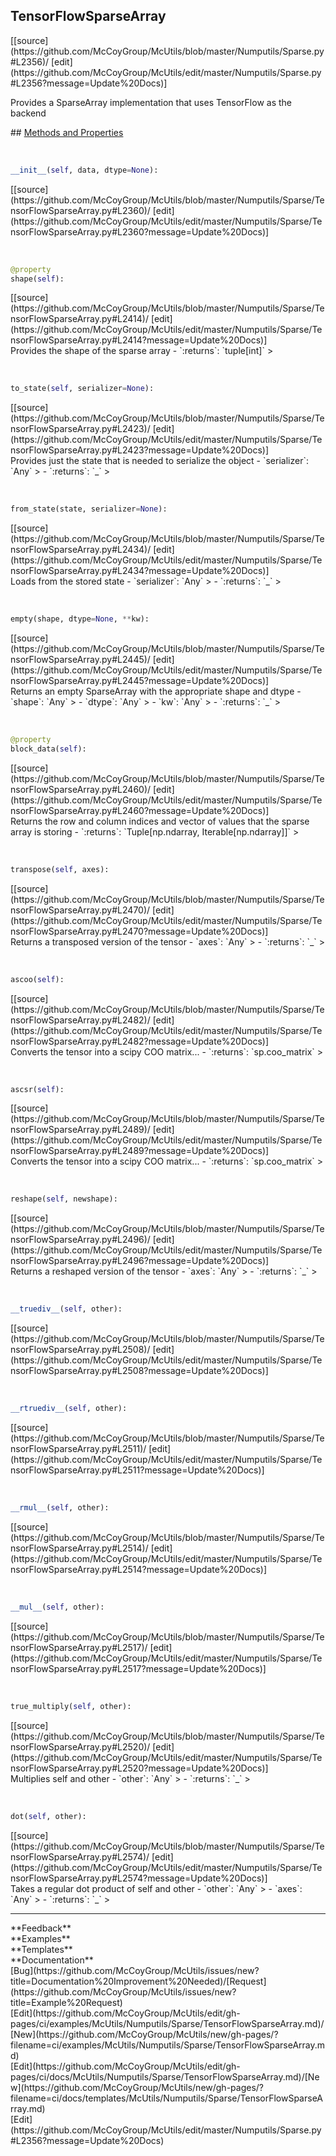 ## <a id="McUtils.Numputils.Sparse.TensorFlowSparseArray">TensorFlowSparseArray</a> 

<div class="docs-source-link" markdown="1">
[[source](https://github.com/McCoyGroup/McUtils/blob/master/Numputils/Sparse.py#L2356)/
[edit](https://github.com/McCoyGroup/McUtils/edit/master/Numputils/Sparse.py#L2356?message=Update%20Docs)]
</div>

Provides a SparseArray implementation that uses TensorFlow as the backend







<div class="collapsible-section">
 <div class="collapsible-section collapsible-section-header" markdown="1">
## <a class="collapse-link" data-toggle="collapse" href="#methods" markdown="1"> Methods and Properties</a> <a class="float-right" data-toggle="collapse" href="#methods"><i class="fa fa-chevron-down"></i></a>
 </div>
 <div class="collapsible-section collapsible-section-body collapse show" id="methods" markdown="1">
 
<a id="McUtils.Numputils.Sparse.TensorFlowSparseArray.__init__" class="docs-object-method">&nbsp;</a> 
```python
__init__(self, data, dtype=None): 
```
<div class="docs-source-link" markdown="1">
[[source](https://github.com/McCoyGroup/McUtils/blob/master/Numputils/Sparse/TensorFlowSparseArray.py#L2360)/
[edit](https://github.com/McCoyGroup/McUtils/edit/master/Numputils/Sparse/TensorFlowSparseArray.py#L2360?message=Update%20Docs)]
</div>


<a id="McUtils.Numputils.Sparse.TensorFlowSparseArray.shape" class="docs-object-method">&nbsp;</a> 
```python
@property
shape(self): 
```
<div class="docs-source-link" markdown="1">
[[source](https://github.com/McCoyGroup/McUtils/blob/master/Numputils/Sparse/TensorFlowSparseArray.py#L2414)/
[edit](https://github.com/McCoyGroup/McUtils/edit/master/Numputils/Sparse/TensorFlowSparseArray.py#L2414?message=Update%20Docs)]
</div>
Provides the shape of the sparse array
  - `:returns`: `tuple[int]`
    >


<a id="McUtils.Numputils.Sparse.TensorFlowSparseArray.to_state" class="docs-object-method">&nbsp;</a> 
```python
to_state(self, serializer=None): 
```
<div class="docs-source-link" markdown="1">
[[source](https://github.com/McCoyGroup/McUtils/blob/master/Numputils/Sparse/TensorFlowSparseArray.py#L2423)/
[edit](https://github.com/McCoyGroup/McUtils/edit/master/Numputils/Sparse/TensorFlowSparseArray.py#L2423?message=Update%20Docs)]
</div>
Provides just the state that is needed to
serialize the object
  - `serializer`: `Any`
    > 
  - `:returns`: `_`
    >


<a id="McUtils.Numputils.Sparse.TensorFlowSparseArray.from_state" class="docs-object-method">&nbsp;</a> 
```python
from_state(state, serializer=None): 
```
<div class="docs-source-link" markdown="1">
[[source](https://github.com/McCoyGroup/McUtils/blob/master/Numputils/Sparse/TensorFlowSparseArray.py#L2434)/
[edit](https://github.com/McCoyGroup/McUtils/edit/master/Numputils/Sparse/TensorFlowSparseArray.py#L2434?message=Update%20Docs)]
</div>
Loads from the stored state
  - `serializer`: `Any`
    > 
  - `:returns`: `_`
    >


<a id="McUtils.Numputils.Sparse.TensorFlowSparseArray.empty" class="docs-object-method">&nbsp;</a> 
```python
empty(shape, dtype=None, **kw): 
```
<div class="docs-source-link" markdown="1">
[[source](https://github.com/McCoyGroup/McUtils/blob/master/Numputils/Sparse/TensorFlowSparseArray.py#L2445)/
[edit](https://github.com/McCoyGroup/McUtils/edit/master/Numputils/Sparse/TensorFlowSparseArray.py#L2445?message=Update%20Docs)]
</div>
Returns an empty SparseArray with the appropriate shape and dtype
  - `shape`: `Any`
    > 
  - `dtype`: `Any`
    > 
  - `kw`: `Any`
    > 
  - `:returns`: `_`
    >


<a id="McUtils.Numputils.Sparse.TensorFlowSparseArray.block_data" class="docs-object-method">&nbsp;</a> 
```python
@property
block_data(self): 
```
<div class="docs-source-link" markdown="1">
[[source](https://github.com/McCoyGroup/McUtils/blob/master/Numputils/Sparse/TensorFlowSparseArray.py#L2460)/
[edit](https://github.com/McCoyGroup/McUtils/edit/master/Numputils/Sparse/TensorFlowSparseArray.py#L2460?message=Update%20Docs)]
</div>
Returns the row and column indices and vector of
values that the sparse array is storing
  - `:returns`: `Tuple[np.ndarray, Iterable[np.ndarray]]`
    >


<a id="McUtils.Numputils.Sparse.TensorFlowSparseArray.transpose" class="docs-object-method">&nbsp;</a> 
```python
transpose(self, axes): 
```
<div class="docs-source-link" markdown="1">
[[source](https://github.com/McCoyGroup/McUtils/blob/master/Numputils/Sparse/TensorFlowSparseArray.py#L2470)/
[edit](https://github.com/McCoyGroup/McUtils/edit/master/Numputils/Sparse/TensorFlowSparseArray.py#L2470?message=Update%20Docs)]
</div>
Returns a transposed version of the tensor
  - `axes`: `Any`
    > 
  - `:returns`: `_`
    >


<a id="McUtils.Numputils.Sparse.TensorFlowSparseArray.ascoo" class="docs-object-method">&nbsp;</a> 
```python
ascoo(self): 
```
<div class="docs-source-link" markdown="1">
[[source](https://github.com/McCoyGroup/McUtils/blob/master/Numputils/Sparse/TensorFlowSparseArray.py#L2482)/
[edit](https://github.com/McCoyGroup/McUtils/edit/master/Numputils/Sparse/TensorFlowSparseArray.py#L2482?message=Update%20Docs)]
</div>
Converts the tensor into a scipy COO matrix...
  - `:returns`: `sp.coo_matrix`
    >


<a id="McUtils.Numputils.Sparse.TensorFlowSparseArray.ascsr" class="docs-object-method">&nbsp;</a> 
```python
ascsr(self): 
```
<div class="docs-source-link" markdown="1">
[[source](https://github.com/McCoyGroup/McUtils/blob/master/Numputils/Sparse/TensorFlowSparseArray.py#L2489)/
[edit](https://github.com/McCoyGroup/McUtils/edit/master/Numputils/Sparse/TensorFlowSparseArray.py#L2489?message=Update%20Docs)]
</div>
Converts the tensor into a scipy COO matrix...
  - `:returns`: `sp.coo_matrix`
    >


<a id="McUtils.Numputils.Sparse.TensorFlowSparseArray.reshape" class="docs-object-method">&nbsp;</a> 
```python
reshape(self, newshape): 
```
<div class="docs-source-link" markdown="1">
[[source](https://github.com/McCoyGroup/McUtils/blob/master/Numputils/Sparse/TensorFlowSparseArray.py#L2496)/
[edit](https://github.com/McCoyGroup/McUtils/edit/master/Numputils/Sparse/TensorFlowSparseArray.py#L2496?message=Update%20Docs)]
</div>
Returns a reshaped version of the tensor
  - `axes`: `Any`
    > 
  - `:returns`: `_`
    >


<a id="McUtils.Numputils.Sparse.TensorFlowSparseArray.__truediv__" class="docs-object-method">&nbsp;</a> 
```python
__truediv__(self, other): 
```
<div class="docs-source-link" markdown="1">
[[source](https://github.com/McCoyGroup/McUtils/blob/master/Numputils/Sparse/TensorFlowSparseArray.py#L2508)/
[edit](https://github.com/McCoyGroup/McUtils/edit/master/Numputils/Sparse/TensorFlowSparseArray.py#L2508?message=Update%20Docs)]
</div>


<a id="McUtils.Numputils.Sparse.TensorFlowSparseArray.__rtruediv__" class="docs-object-method">&nbsp;</a> 
```python
__rtruediv__(self, other): 
```
<div class="docs-source-link" markdown="1">
[[source](https://github.com/McCoyGroup/McUtils/blob/master/Numputils/Sparse/TensorFlowSparseArray.py#L2511)/
[edit](https://github.com/McCoyGroup/McUtils/edit/master/Numputils/Sparse/TensorFlowSparseArray.py#L2511?message=Update%20Docs)]
</div>


<a id="McUtils.Numputils.Sparse.TensorFlowSparseArray.__rmul__" class="docs-object-method">&nbsp;</a> 
```python
__rmul__(self, other): 
```
<div class="docs-source-link" markdown="1">
[[source](https://github.com/McCoyGroup/McUtils/blob/master/Numputils/Sparse/TensorFlowSparseArray.py#L2514)/
[edit](https://github.com/McCoyGroup/McUtils/edit/master/Numputils/Sparse/TensorFlowSparseArray.py#L2514?message=Update%20Docs)]
</div>


<a id="McUtils.Numputils.Sparse.TensorFlowSparseArray.__mul__" class="docs-object-method">&nbsp;</a> 
```python
__mul__(self, other): 
```
<div class="docs-source-link" markdown="1">
[[source](https://github.com/McCoyGroup/McUtils/blob/master/Numputils/Sparse/TensorFlowSparseArray.py#L2517)/
[edit](https://github.com/McCoyGroup/McUtils/edit/master/Numputils/Sparse/TensorFlowSparseArray.py#L2517?message=Update%20Docs)]
</div>


<a id="McUtils.Numputils.Sparse.TensorFlowSparseArray.true_multiply" class="docs-object-method">&nbsp;</a> 
```python
true_multiply(self, other): 
```
<div class="docs-source-link" markdown="1">
[[source](https://github.com/McCoyGroup/McUtils/blob/master/Numputils/Sparse/TensorFlowSparseArray.py#L2520)/
[edit](https://github.com/McCoyGroup/McUtils/edit/master/Numputils/Sparse/TensorFlowSparseArray.py#L2520?message=Update%20Docs)]
</div>
Multiplies self and other
  - `other`: `Any`
    > 
  - `:returns`: `_`
    >


<a id="McUtils.Numputils.Sparse.TensorFlowSparseArray.dot" class="docs-object-method">&nbsp;</a> 
```python
dot(self, other): 
```
<div class="docs-source-link" markdown="1">
[[source](https://github.com/McCoyGroup/McUtils/blob/master/Numputils/Sparse/TensorFlowSparseArray.py#L2574)/
[edit](https://github.com/McCoyGroup/McUtils/edit/master/Numputils/Sparse/TensorFlowSparseArray.py#L2574?message=Update%20Docs)]
</div>
Takes a regular dot product of self and other
  - `other`: `Any`
    > 
  - `axes`: `Any`
    > 
  - `:returns`: `_`
    >
 </div>
</div>












---


<div markdown="1" class="text-secondary">
<div class="container">
  <div class="row">
   <div class="col" markdown="1">
**Feedback**   
</div>
   <div class="col" markdown="1">
**Examples**   
</div>
   <div class="col" markdown="1">
**Templates**   
</div>
   <div class="col" markdown="1">
**Documentation**   
</div>
   <div class="col" markdown="1">
   
</div>
   <div class="col" markdown="1">
   
</div>
   <div class="col" markdown="1">
   
</div>
</div>
  <div class="row">
   <div class="col" markdown="1">
[Bug](https://github.com/McCoyGroup/McUtils/issues/new?title=Documentation%20Improvement%20Needed)/[Request](https://github.com/McCoyGroup/McUtils/issues/new?title=Example%20Request)   
</div>
   <div class="col" markdown="1">
[Edit](https://github.com/McCoyGroup/McUtils/edit/gh-pages/ci/examples/McUtils/Numputils/Sparse/TensorFlowSparseArray.md)/[New](https://github.com/McCoyGroup/McUtils/new/gh-pages/?filename=ci/examples/McUtils/Numputils/Sparse/TensorFlowSparseArray.md)   
</div>
   <div class="col" markdown="1">
[Edit](https://github.com/McCoyGroup/McUtils/edit/gh-pages/ci/docs/McUtils/Numputils/Sparse/TensorFlowSparseArray.md)/[New](https://github.com/McCoyGroup/McUtils/new/gh-pages/?filename=ci/docs/templates/McUtils/Numputils/Sparse/TensorFlowSparseArray.md)   
</div>
   <div class="col" markdown="1">
[Edit](https://github.com/McCoyGroup/McUtils/edit/master/Numputils/Sparse.py#L2356?message=Update%20Docs)   
</div>
   <div class="col" markdown="1">
   
</div>
   <div class="col" markdown="1">
   
</div>
   <div class="col" markdown="1">
   
</div>
</div>
</div>
</div>